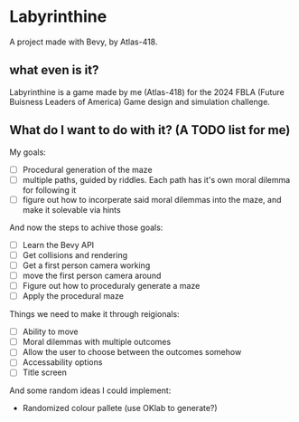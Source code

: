 # Labyrinthine

A project made with Bevy, by Atlas-418.

## what even is it?
Labyrinthine is a game made by me (Atlas-418) for the 2024 FBLA (Future Buisness Leaders of America) Game design and simulation challenge. 
## What do I want to do with it? (A TODO list for me)
My goals:
- [ ] Procedural generation of the maze
- [ ] multiple paths, guided by riddles. Each path has it's own moral dilemma for following it
- [ ] figure out how to incorperate said moral dilemmas into the maze, and make it solevable via hints

And now the steps to achive those goals:
- [ ] Learn the Bevy API
- [ ] Get collisions and rendering
- [ ] Get a first person camera working
- [ ] move the first person camera around
- [ ] Figure out how to proceduraly generate a maze
- [ ] Apply the procedural maze

Things we need to make it through reigionals:
- [ ] Ability to move
- [ ] Moral dilemmas with multiple outcomes
- [ ] Allow the user to choose between the outcomes somehow
- [ ] Accessability options
- [ ] Title screen

And some random ideas I could implement:
* Randomized colour pallete (use OKlab to generate?)
